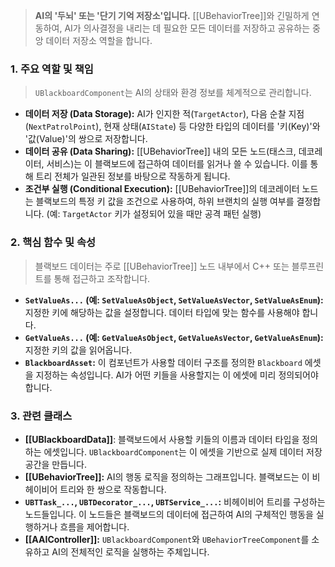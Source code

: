 > **AI의 '두뇌' 또는 '단기 기억 저장소'입니다.** [[UBehaviorTree]]와 긴밀하게 연동하여, AI가 의사결정을 내리는 데 필요한 모든 데이터를 저장하고 공유하는 중앙 데이터 저장소 역할을 합니다.

### **1. 주요 역할 및 책임**
> `UBlackboardComponent`는 AI의 상태와 환경 정보를 체계적으로 관리합니다.
* **데이터 저장 (Data Storage):**
    AI가 인지한 적(`TargetActor`), 다음 순찰 지점(`NextPatrolPoint`), 현재 상태(`AIState`) 등 다양한 타입의 데이터를 '키(Key)'와 '값(Value)'의 쌍으로 저장합니다.
* **데이터 공유 (Data Sharing):**
    [[UBehaviorTree]] 내의 모든 노드(태스크, 데코레이터, 서비스)는 이 블랙보드에 접근하여 데이터를 읽거나 쓸 수 있습니다. 이를 통해 트리 전체가 일관된 정보를 바탕으로 작동하게 됩니다.
* **조건부 실행 (Conditional Execution):**
    [[UBehaviorTree]]의 데코레이터 노드는 블랙보드의 특정 키 값을 조건으로 사용하여, 하위 브랜치의 실행 여부를 결정합니다. (예: `TargetActor` 키가 설정되어 있을 때만 공격 패턴 실행)

### **2. 핵심 함수 및 속성**
> 블랙보드 데이터는 주로 [[UBehaviorTree]] 노드 내부에서 C++ 또는 블루프린트를 통해 접근하고 조작합니다.
* **`SetValueAs...` (예: `SetValueAsObject`, `SetValueAsVector`, `SetValueAsEnum`):**
    지정한 키에 해당하는 값을 설정합니다. 데이터 타입에 맞는 함수를 사용해야 합니다.
* **`GetValueAs...` (예: `GetValueAsObject`, `GetValueAsVector`, `GetValueAsEnum`):**
    지정한 키의 값을 읽어옵니다.
* **`BlackboardAsset`:**
    이 컴포넌트가 사용할 데이터 구조를 정의한 `Blackboard` 에셋을 지정하는 속성입니다. AI가 어떤 키들을 사용할지는 이 에셋에 미리 정의되어야 합니다.

### **3. 관련 클래스**
* **[[UBlackboardData]]**: 
    블랙보드에서 사용할 키들의 이름과 데이터 타입을 정의하는 에셋입니다. `UBlackboardComponent`는 이 에셋을 기반으로 실제 데이터 저장 공간을 만듭니다.
* **[[UBehaviorTree]]:**
    AI의 행동 로직을 정의하는 그래프입니다. 블랙보드는 이 비헤이비어 트리와 한 쌍으로 작동합니다.
* **`UBTTask_...`, `UBTDecorator_...`, `UBTService_...`:**
    비헤이비어 트리를 구성하는 노드들입니다. 이 노드들은 블랙보드의 데이터에 접근하여 AI의 구체적인 행동을 실행하거나 흐름을 제어합니다.
* **[[AAIController]]:**
    `UBlackboardComponent`와 `UBehaviorTreeComponent`를 소유하고 AI의 전체적인 로직을 실행하는 주체입니다.